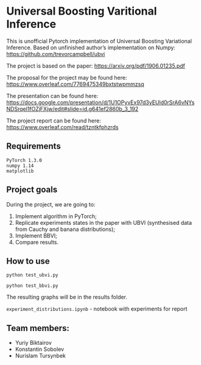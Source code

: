 # Universal Boosting Varitional Inference

This is unofficial Pytorch implementation of Universal Boosting Variational Inference. Based on unfinished author’s implementation on Numpy: https://github.com/trevorcampbell/ubvi

The project is based on the paper: https://arxiv.org/pdf/1906.01235.pdf

The proposal for the project may be found here: https://www.overleaf.com/7769475349bxtstwpmmzsq

The presentation can be found here: https://docs.google.com/presentation/d/1U1OPyvEx97d3yEUld0rSrA6vNYsNDSrqel1fOZjFXjw/edit#slide=id.g641ef2860b_3_192

The project report can be found here:
https://www.overleaf.com/read/tzntkfphzrds


## Requirements

```
PyTorch 1.3.0
numpy 1.14
matplotlib
```

## Project goals

During the project, we are going to:

1. Implement algorithm in PyTorch;
2. Replicate experiments states in the paper with UBVI (synthesised data from Cauchy and banana distributions);
3. Implement BBVI;
4. Compare results.

## How to use

```
python test_ubvi.py
```
```
python test_bbvi.py
```
The resulting graphs will be in the results folder.

```experiment_distributions.ipynb``` - notebook with experiments for report


## 


## Team members: 
 * Yuriy Biktairov
 * Konstantin Sobolev
 * Nurislam Tursynbek
